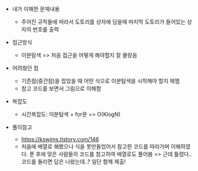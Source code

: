 - 내가 이해한 문제내용
	- 주어진 규칙들에 따라서 도토리를 상자에 담을때 마지막 도토리가 들어있는 상자의 번호를 출력


- 접근방식
	- 이분탐색 => 처음 접근을 어떻게 해야할지 잘 몰랐음


- 어려웠던 점
	- 기준점(중간점)을 잡았을 때 어떤 식으로 이분탐색을 시작해야 할지 헤멤
	- 참고 코드를 보면서 그림으로 이해함


- 복잡도
	- 시간복잡도: 이분탐색 + for문 => O(KlogN)
	
	
- 풀이참고
	- https://kswims.tistory.com/146
	- 처음에 배열로 해봤으나 식을 못만들었어서 참고한 코드를 따라가며 이해하였다. 푼 후에 맞은 사람들의 코드를 참고하여 배열로도 풀어봄 => 근데 틀렸다.. 코드를 돌리면 답은 나왔는데..? 일단 함께 제출!